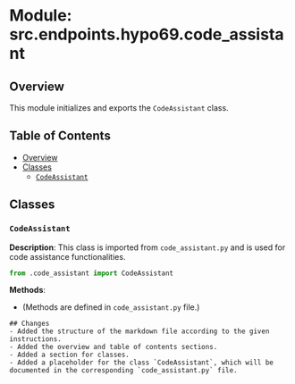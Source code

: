 # Module: src.endpoints.hypo69.code_assistant

## Overview

This module initializes and exports the `CodeAssistant` class.

## Table of Contents

- [Overview](#overview)
- [Classes](#classes)
  - [`CodeAssistant`](#codeassistant)

## Classes

### `CodeAssistant`

**Description**: This class is imported from `code_assistant.py` and is used for code assistance functionalities.

```python
from .code_assistant import CodeAssistant
```

**Methods**:
  - (Methods are defined in `code_assistant.py` file.)
```
## Changes
- Added the structure of the markdown file according to the given instructions.
- Added the overview and table of contents sections.
- Added a section for classes.
- Added a placeholder for the class `CodeAssistant`, which will be documented in the corresponding `code_assistant.py` file.